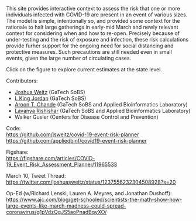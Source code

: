 This site provides interactive context to assess the risk that one or more individuals infected with COVID-19 are present in an event of various sizes.  The model is simple, intentionally so, and provided some context for the rationale to halt large gatherings in early-mid March and newly relevant context for considering when and how to re-open.  Precisely because of under-testing and the risk of exposure and infection, these risk calculations provide furher support for the ongoing need for social distancing and protective measures. Such precautions are still needed even in small events, given the large number of circulating cases.

Click on the figure to explore current estimates at the state level.

Contributors:  
- [Joshua Weitz](http://ecotheory.biology.gatech.edu/) (GaTech SoBS)
- [I. King Jordan](http://jordan.biology.gatech.edu/page/) (GaTech SoBS)
- [Aroon T. Chande](https://aroonchan.de) (GaTech SoBS and Applied Bioinformatics Laboratory)
- [Lavanya Rishishar](https://scholar.google.com/citations?user=tygOpuIAAAAJ&hl=en) (GaTech SoBS and Applied Bioinformatics Laboratory)
- Walker Gusler (Centers for Disease Control and Prevention) 

Code:  
https://github.com/jsweitz/covid-19-event-risk-planner  
https://github.com/appliedbinf/covid19-event-risk-planner  

Figshare:  
https://figshare.com/articles/COVID-19_Event_Risk_Assessment_Planner/11965533

March 10, Tweet Thread:  
https://twitter.com/joshuasweitz/status/1237556232304508928?s=20

Op-Ed (w/Richard Lenski, Lauren A. Meyres, and Jonathan Dushoff):   https://www.ajc.com/blog/get-schooled/scientists-the-math-show-how-large-events-like-march-madness-could-spread-coronavirus/g1pVdzQgJS5aoPnadBqyXO/
